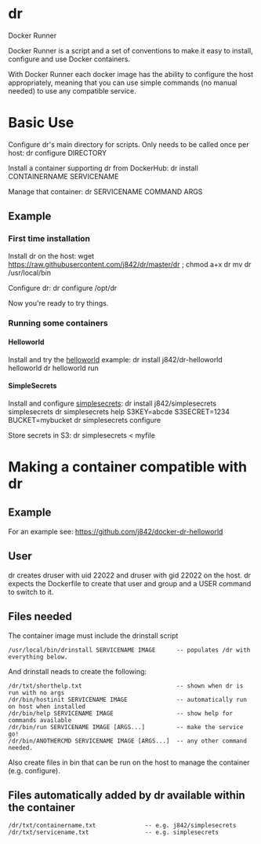 # dr
Docker Runner

Docker Runner is a script and a set of conventions to make it easy to install, configure and use Docker containers.

With Docker Runner each docker image has the ability to configure the host appropriately, meaning that you can use
simple commands (no manual needed) to use any compatible service.

# Basic Use

Configure dr's main directory for scripts. Only needs to be called once per host:
    dr configure DIRECTORY

Install a container supporting dr from DockerHub:
    dr install CONTAINERNAME SERVICENAME

Manage that container:
    dr SERVICENAME COMMAND ARGS

## Example

### First time installation

Install dr on the host:
    wget https://raw.githubusercontent.com/j842/dr/master/dr ; chmod a+x dr
    mv dr /usr/local/bin

Configure dr:
    dr configure /opt/dr

Now you're ready to try things.

### Running some containers

#### Helloworld

Install and try the [helloworld](https://github.com/j842/docker-dr-helloworld) example:
    dr install j842/dr-helloworld helloworld
    dr helloworld run

#### SimpleSecrets

Install and configure [simplesecrets](https://github.com/j842/docker-simplesecrets):
    dr install j842/simplesecrets simplesecrets
    dr simplesecrets help
    S3KEY=abcde S3SECRET=1234 BUCKET=mybucket dr simplesecrets configure
    
Store secrets in S3:
    dr simplesecrets < myfile



# Making a container compatible with dr

## Example

For an example see: https://github.com/j842/docker-dr-helloworld

## User

dr creates druser with uid 22022 and druser with gid 22022 on the host.
dr expects the Dockerfile to create that user and group and a USER command to switch to it.

## Files needed

The container image must include the drinstall script
```
/usr/local/bin/drinstall SERVICENAME IMAGE      -- populates /dr with everything below.
```

And drinstall neads to create the following:
```
/dr/txt/shorthelp.txt                           -- shown when dr is run with no args
/dr/bin/hostinit SERVICENAME IMAGE              -- automatically run on host when installed
/dr/bin/help SERVICENAME IMAGE                  -- show help for commands available
/dr/bin/run SERVICENAME IMAGE [ARGS...]         -- make the service go!
/dr/bin/ANOTHERCMD SERVICENAME IMAGE [ARGS...]  -- any other command needed.
```
Also create files in bin that can be run on the host to manage the container (e.g. configure).

## Files automatically added by dr available within the container

```
/dr/txt/containername.txt              -- e.g. j842/simplesecrets
/dr/txt/servicename.txt                -- e.g. simplesecrets
```